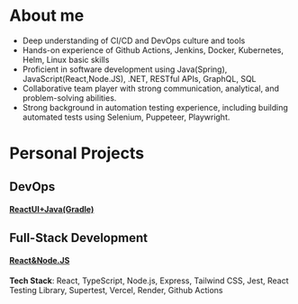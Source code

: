 # About me
- Deep understanding of CI/CD and DevOps culture and tools
- Hands-on experience of Github Actions, Jenkins, Docker, Kubernetes, Helm, Linux basic skills
- Proficient in software development using Java(Spring), JavaScript(React,Node.JS), .NET, RESTful APIs, GraphQL, SQL
- Collaborative team player with strong communication, analytical, and problem-solving abilities.
- Strong background in automation testing experience, including building automated tests using Selenium, Puppeteer, Playwright.
# Personal Projects
## DevOps
#### [ReactUI+Java(Gradle)](https://github.com/WeinaL/Applied-Devops/tree/main/DevOps)

## Full-Stack Development
#### [React&Node.JS](https://github.com/WeinaL/capital-quiz-app)
**Tech Stack**: React, TypeScript, Node.js, Express, Tailwind CSS, Jest, React Testing Library, Supertest, Vercel, Render, Github Actions
